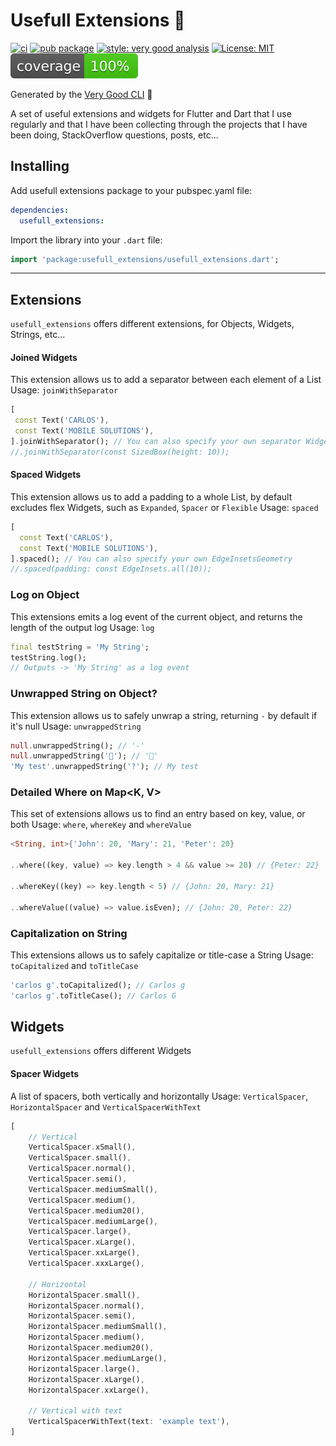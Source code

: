 # Usefull Extensions 🔌




[![ci][ci_badge]][ci_link] [![pub package][pub_badge]][pub_link] [![style: very good analysis][very_good_analysis_badge]][very_good_analysis_link] [![License: MIT][license_badge]][license_link] ![coverage][coverage_badge]


Generated by the [Very Good CLI](https://github.com/VeryGoodOpenSource/very_good_cli) 🤖

A set of useful extensions and widgets for Flutter and Dart that I use regularly and that I have been collecting through the projects that I have been doing, StackOverflow questions, posts, etc...

## Installing

Add usefull extensions package to your pubspec.yaml file:

```yaml
dependencies:
  usefull_extensions:
```

Import the library into your `.dart` file:

```dart
import 'package:usefull_extensions/usefull_extensions.dart';
```

---

## Extensions

`usefull_extensions` offers different extensions, for Objects, Widgets, Strings, etc...

#### Joined Widgets

This extension allows us to add a separator between each element of a List<Widget>
Usage: `joinWithSeparator`

```dart
[
 const Text('CARLOS'),
 const Text('MOBILE SOLUTIONS'),
].joinWithSeparator(); // You can also specify your own separator Widget
//.joinWithSeparator(const SizedBox(height: 10));
```

#### Spaced Widgets

This extension allows us to add a padding to a whole List<Widget>, by default excludes flex Widgets, such as `Expanded`, `Spacer` or `Flexible`
Usage: `spaced`

```dart
[
  const Text('CARLOS'),
  const Text('MOBILE SOLUTIONS'),
].spaced(); // You can also specify your own EdgeInsetsGeometry
//.spaced(padding: const EdgeInsets.all(10));
```

### Log on Object

This extensions emits a log event of the current object, and returns the length of the output log
Usage: `log`

```dart
final testString = 'My String';
testString.log();
// Outputs -> 'My String' as a log event
```

### Unwrapped String on Object?

This extension allows us to safely unwrap a string, returning `-` by default if it's null
Usage: `unwrappedString`

```dart
null.unwrappedString(); // '-'
null.unwrappedString('🍰'); // '🍰'
'My test'.unwrappedString('?'); // My test
```

### Detailed Where on Map<K, V>

This set of extensions allows us to find an entry based on key, value, or both
Usage: `where`, `whereKey` and `whereValue`

```dart
<String, int>{'John': 20, 'Mary': 21, 'Peter': 20}

..where((key, value) => key.length > 4 && value >= 20) // {Peter: 22}

..whereKey((key) => key.length < 5) // {John: 20, Mary: 21}

..whereValue((value) => value.isEven); // {John: 20, Peter: 22}
```

### Capitalization on String

This extensions allows us to safely capitalize or title-case a String
Usage: `toCapitalized` and `toTitleCase`

```dart
'carlos g'.toCapitalized(); // Carlos g
'carlos g'.toTitleCase(); // Carlos G
```

## Widgets

`usefull_extensions` offers different Widgets

#### Spacer Widgets

A list of spacers, both vertically and horizontally
Usage: `VerticalSpacer`, `HorizontalSpacer` and `VerticalSpacerWithText`

```dart
[
	// Vertical
    VerticalSpacer.xSmall(),
    VerticalSpacer.small(),
    VerticalSpacer.normal(),
    VerticalSpacer.semi(),
    VerticalSpacer.mediumSmall(),
    VerticalSpacer.medium(),
    VerticalSpacer.medium20(),
    VerticalSpacer.mediumLarge(),
    VerticalSpacer.large(),
    VerticalSpacer.xLarge(),
    VerticalSpacer.xxLarge(),
    VerticalSpacer.xxxLarge(),
    
	// Horizontal
    HorizontalSpacer.small(),
    HorizontalSpacer.normal(),
    HorizontalSpacer.semi(),
    HorizontalSpacer.mediumSmall(),
    HorizontalSpacer.medium(),
    HorizontalSpacer.medium20(),
    HorizontalSpacer.mediumLarge(),
    HorizontalSpacer.large(),
    HorizontalSpacer.xLarge(),
    HorizontalSpacer.xxLarge(),
    
	// Vertical with text
    VerticalSpacerWithText(text: 'example text'),
]
```

[pub_badge]: https://img.shields.io/pub/v/usefull_extensions.svg?label=usefull_extensions
[pub_link]: https://pub.dev/packages/usefull_extensions

[very_good_analysis_badge]: https://img.shields.io/badge/style-very_good_analysis-B22C89.svg
[very_good_analysis_link]: https://pub.dev/packages/very_good_analysis

[license_badge]: https://img.shields.io/badge/license-BSD%203-green.svg
[license_link]: https://opensource.org/licenses/BSD-3-Clause

[coverage_badge]: https://raw.githubusercontent.com/cgutierr-zgz/usefull_extensions/master/coverage_badge.svg

[ci_badge]: https://github.com/cgutierr-zgz/usefull_extensions/workflows/publish/badge.svg
[ci_link]: https://github.com/cgutierr-zgz/usefull_extensions/actions
